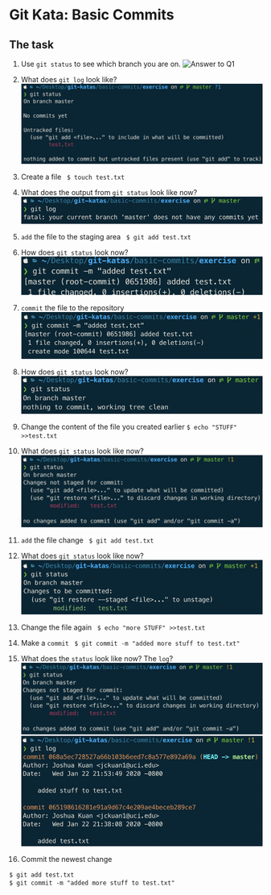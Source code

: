 # Git Kata: Basic Commits

## The task

1. Use `git status` to see which branch you are on.
![Answer to Q1](images/Q1,png)

2. What does `git log` look like?
![Answer to Q2](images/Q2.png)

3. Create a file
` $ touch test.txt`

4. What does the output from `git status` look like now?
![Answer to Q4](images/Q4.png)

5. `add` the file to the staging area
` $ git add test.txt`

6. How does `git status` look now?
![Answer to Q6](images/Q6.png)

7. `commit` the file to the repository
![Answer to Q7](images/Q7.png)

8. How does `git status` look now?
![Answer to Q8](images/Q8.png)

9. Change the content of the file you created earlier
` $ echo "STUFF" >>test.txt `

10. What does `git status` look like now?
![Answer to Q10](images/Q10.png)

11. `add` the file change
` $ git add test.txt`

12. What does `git status` look like now?
![Answer to Q12](images/Q12.png)

13. Change the file again
` $ echo "more STUFF" >>test.txt`

14. Make a `commit`
` $ git commit -m "added more stuff to test.txt"`
15. What does the `status` look like now? The `log`?
![Answer to Q14 - git status](images/Q14-1.png)
![Answer to Q14 - git log](images/Q14-2.png)

16. Commit the newest change
``` 
$ git add test.txt
$ git commit -m "added more stuff to test.txt"
```
